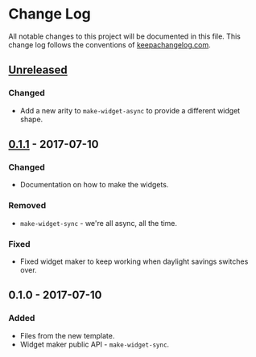 # Change Log
All notable changes to this project will be documented in this file. This change log follows the conventions of [keepachangelog.com](http://keepachangelog.com/).

## [Unreleased]
### Changed
- Add a new arity to `make-widget-async` to provide a different widget shape.

## [0.1.1] - 2017-07-10
### Changed
- Documentation on how to make the widgets.

### Removed
- `make-widget-sync` - we're all async, all the time.

### Fixed
- Fixed widget maker to keep working when daylight savings switches over.

## 0.1.0 - 2017-07-10
### Added
- Files from the new template.
- Widget maker public API - `make-widget-sync`.

[Unreleased]: https://github.com/your-name/clj-mwb-extractor/compare/0.1.1...HEAD
[0.1.1]: https://github.com/your-name/clj-mwb-extractor/compare/0.1.0...0.1.1
